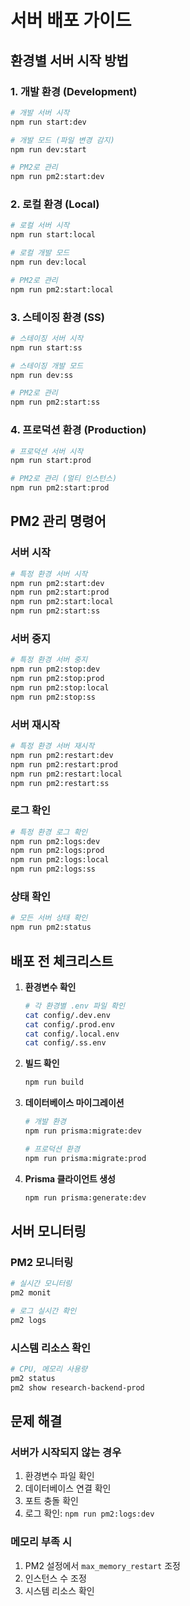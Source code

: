 # 서버 배포 가이드

## 환경별 서버 시작 방법

### 1. 개발 환경 (Development)
```bash
# 개발 서버 시작
npm run start:dev

# 개발 모드 (파일 변경 감지)
npm run dev:start

# PM2로 관리
npm run pm2:start:dev
```

### 2. 로컬 환경 (Local)
```bash
# 로컬 서버 시작
npm run start:local

# 로컬 개발 모드
npm run dev:local

# PM2로 관리
npm run pm2:start:local
```

### 3. 스테이징 환경 (SS)
```bash
# 스테이징 서버 시작
npm run start:ss

# 스테이징 개발 모드
npm run dev:ss

# PM2로 관리
npm run pm2:start:ss
```

### 4. 프로덕션 환경 (Production)
```bash
# 프로덕션 서버 시작
npm run start:prod

# PM2로 관리 (멀티 인스턴스)
npm run pm2:start:prod
```

## PM2 관리 명령어

### 서버 시작
```bash
# 특정 환경 서버 시작
npm run pm2:start:dev
npm run pm2:start:prod
npm run pm2:start:local
npm run pm2:start:ss
```

### 서버 중지
```bash
# 특정 환경 서버 중지
npm run pm2:stop:dev
npm run pm2:stop:prod
npm run pm2:stop:local
npm run pm2:stop:ss
```

### 서버 재시작
```bash
# 특정 환경 서버 재시작
npm run pm2:restart:dev
npm run pm2:restart:prod
npm run pm2:restart:local
npm run pm2:restart:ss
```

### 로그 확인
```bash
# 특정 환경 로그 확인
npm run pm2:logs:dev
npm run pm2:logs:prod
npm run pm2:logs:local
npm run pm2:logs:ss
```

### 상태 확인
```bash
# 모든 서버 상태 확인
npm run pm2:status
```

## 배포 전 체크리스트

1. **환경변수 확인**
   ```bash
   # 각 환경별 .env 파일 확인
   cat config/.dev.env
   cat config/.prod.env
   cat config/.local.env
   cat config/.ss.env
   ```

2. **빌드 확인**
   ```bash
   npm run build
   ```

3. **데이터베이스 마이그레이션**
   ```bash
   # 개발 환경
   npm run prisma:migrate:dev
   
   # 프로덕션 환경
   npm run prisma:migrate:prod
   ```

4. **Prisma 클라이언트 생성**
   ```bash
   npm run prisma:generate:dev
   ```

## 서버 모니터링

### PM2 모니터링
```bash
# 실시간 모니터링
pm2 monit

# 로그 실시간 확인
pm2 logs
```

### 시스템 리소스 확인
```bash
# CPU, 메모리 사용량
pm2 status
pm2 show research-backend-prod
```

## 문제 해결

### 서버가 시작되지 않는 경우
1. 환경변수 파일 확인
2. 데이터베이스 연결 확인
3. 포트 충돌 확인
4. 로그 확인: `npm run pm2:logs:dev`

### 메모리 부족 시
1. PM2 설정에서 `max_memory_restart` 조정
2. 인스턴스 수 조정
3. 시스템 리소스 확인 